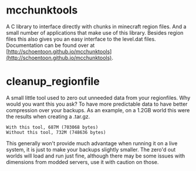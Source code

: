 mcchunktools
============

A C library to interface directly with chunks in minecraft region files. And a small number of applications that make use of this library. Besides region files this also gives you an easy interface to the level.dat files. Documentation can be found over at [http://schoentoon.github.io/mcchunktools](http://schoentoon.github.io/mcchunktools).

cleanup_regionfile
==================

A small little tool used to zero out unneeded data from your regionfiles. Why would you want this you ask? To have more predictable data to have better compression over your backups. As an example, on a 1.2GB world this were the results when creating a .tar.gz.

```
With this tool, 687M (703068 bytes)
Without this tool, 732M (748636 bytes)
```

This generally won't provide much advantage when running it on a live system, it is just to make your backups slightly smaller. The zero'd out worlds will load and run just fine, although there may be some issues with dimensions from modded servers, use it with caution on those.

